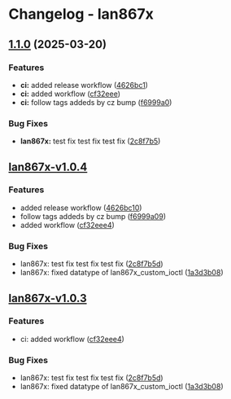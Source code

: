 # Changelog - lan867x

## [1.1.0](https://github.com/kostaond/esp-eth-drivers/compare/v1.0.3...v1.1.0) (2025-03-20)


### Features

* **ci:** added release workflow ([4626bc1](https://github.com/kostaond/esp-eth-drivers/commit/4626bc104c1f60b34390d5305ae498ab2ea87d7f))
* **ci:** added workflow ([cf32eee](https://github.com/kostaond/esp-eth-drivers/commit/cf32eee4044eb6bff9bbade37ce3a60860af13d8))
* **ci:** follow tags addeds by cz bump ([f6999a0](https://github.com/kostaond/esp-eth-drivers/commit/f6999a0985c549248c882f21b14fa4cc6e65d38c))


### Bug Fixes

* **lan867x:** test fix test fix test fix ([2c8f7b5](https://github.com/kostaond/esp-eth-drivers/commit/2c8f7b5dd0abe88abe7ff40cadc83c9ef248ab01))

## [lan867x-v1.0.4](https://github.com/kostaond/esp-eth-drivers/releases/tag/lan867x-v1.0.4)

### Features

- added release workflow ([4626bc10](https://github.com/kostaond/esp-eth-drivers/releases/tag4626bc10))
- follow tags addeds by cz bump ([f6999a09](https://github.com/kostaond/esp-eth-drivers/releases/tagf6999a09))
- added workflow ([cf32eee4](https://github.com/kostaond/esp-eth-drivers/releases/tagcf32eee4))

### Bug Fixes

- lan867x: test fix test fix test fix ([2c8f7b5d](https://github.com/kostaond/esp-eth-drivers/releases/tag2c8f7b5d))
- lan867x: fixed datatype of lan867x_custom_ioctl ([1a3d3b08](https://github.com/kostaond/esp-eth-drivers/releases/tag1a3d3b08))

## [lan867x-v1.0.3](https://github.com/kostaond/esp-eth-drivers/releases/tag/lan867x-v1.0.3)

### Features

- ci: added workflow ([cf32eee4](https://github.com/kostaond/esp-eth-drivers/releases/tagcf32eee4))

### Bug Fixes

- lan867x: test fix test fix test fix ([2c8f7b5d](https://github.com/kostaond/esp-eth-drivers/releases/tag2c8f7b5d))
- lan867x: fixed datatype of lan867x_custom_ioctl ([1a3d3b08](https://github.com/kostaond/esp-eth-drivers/releases/tag1a3d3b08))
